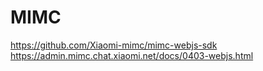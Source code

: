# MIMC
https://github.com/Xiaomi-mimc/mimc-webjs-sdk  
https://admin.mimc.chat.xiaomi.net/docs/0403-webjs.html